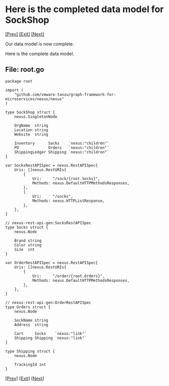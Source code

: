# Here is the completed data model for SockShop

[[Prev]](Playground-SockShop-API-Lite.md) [[Exit]](../../README.md) [[Next]](Playground-SockShop-Compile-Datamodel-Lite.md)

Our data model is now complete.

Here is the complete data model.

## File: root.go

```
package root

import (
	"github.com/vmware-tanzu/graph-framework-for-microservices/nexus/nexus"
)

type SockShop struct {
	nexus.SingletonNode

	OrgName  string
	Location string
	Website  string

	Inventory      Socks    `nexus:"children"`
	PO             Orders   `nexus:"children"`
	ShippingLedger Shipping `nexus:"children"`
}

var SocksRestAPISpec = nexus.RestAPISpec{
	Uris: []nexus.RestURIs{
		{
			Uri:     "/sock/{root.Socks}",
			Methods: nexus.DefaultHTTPMethodsResponses,
		},
		{
			Uri:     "/socks",
			Methods: nexus.HTTPListResponse,
		},
	},
}

// nexus-rest-api-gen:SocksRestAPISpec
type Socks struct {
	nexus.Node

	Brand string
	Color string
	Size  int
}

var OrderRestAPISpec = nexus.RestAPISpec{
	Uris: []nexus.RestURIs{
		{
			Uri:     "/order/{root.Orders}",
			Methods: nexus.DefaultHTTPMethodsResponses,
		},
	},
}

// nexus-rest-api-gen:OrderRestAPISpec
type Orders struct {
	nexus.Node

	SockName string
	Address  string

	Cart     Socks    `nexus:"link"`
	Shipping Shipping `nexus:"link"`
}

type Shipping struct {
	nexus.Node

	TrackingId int
}
```

[[Prev]](Playground-SockShop-API-Lite.md) [[Exit]](../../README.md) [[Next]](Playground-SockShop-Compile-Datamodel-Lite.md)

